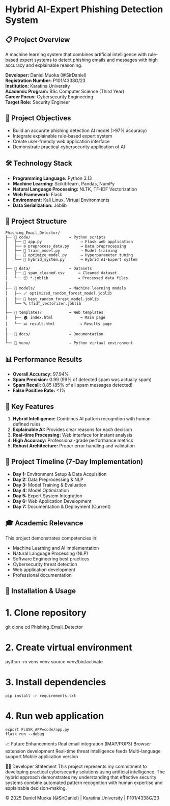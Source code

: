 # Hybrid AI-Expert Phishing Detection System

## 📋 Project Overview
A machine learning system that combines artificial intelligence with rule-based expert systems to detect phishing emails and messages with high accuracy and explainable reasoning.

**Developer:** Daniel Muoka (@SirDaniel)  
**Registration Number:** P101/4338G/23  
**Institution:** Karatina University  
**Academic Program:** BSc Computer Science (Third Year)  
**Career Focus:** Cybersecurity Engineering  
**Target Role:** Security Engineer

## 🎯 Project Objectives
- Build an accurate phishing detection AI model (>97% accuracy)
- Integrate explainable rule-based expert system
- Create user-friendly web application interface
- Demonstrate practical cybersecurity application of AI

## 🛠️ Technology Stack
- **Programming Language:** Python 3.13
- **Machine Learning:** Scikit-learn, Pandas, NumPy
- **Natural Language Processing:** NLTK, TF-IDF Vectorization
- **Web Framework:** Flask
- **Environment:** Kali Linux, Virtual Environments
- **Data Serialization:** Joblib

## 📂 Project Structure

```text
Phishing_Email_Detector/
├── 📁 code/                 → Python scripts
│   ├── 🧠 app.py                 → Flask web application
│   ├── ⚙️ preprocess_data.py     → Data preprocessing
│   ├── 🤖 train_model.py         → Model training
│   ├── 🎯 optimize_model.py      → Hyperparameter tuning
│   └── 🧩 hybrid_system.py       → Hybrid AI-Expert system
│
├── 📁 data/                 → Datasets
│   ├── 📄 spam_cleaned.csv      → Cleaned dataset
│   └── 📦 *.joblib             → Processed data files
│
├── 📁 models/               → Machine learning models
│   ├── 🪄 optimized_random_forest_model.joblib
│   ├── 🧠 best_random_forest_model.joblib
│   └── 🔤 tfidf_vectorizer.joblib
│
├── 📁 templates/            → Web templates
│   ├── 🏠 index.html            → Main page
│   └── 📊 result.html           → Results page
│
├── 📁 docs/                 → Documentation
│
└── 🐍 venv/                 → Python virtual environment
```


## 📊 Performance Results
- **Overall Accuracy:** 97.94%
- **Spam Precision:** 0.99 (99% of detected spam was actually spam)
- **Spam Recall:** 0.85 (85% of all spam messages detected)
- **False Positive Rate:** <1%

## 🚀 Key Features
1. **Hybrid Intelligence:** Combines AI pattern recognition with human-defined rules
2. **Explainable AI:** Provides clear reasons for each decision
3. **Real-time Processing:** Web interface for instant analysis
4. **High Accuracy:** Professional-grade performance metrics
5. **Robust Architecture:** Proper error handling and validation

## 📅 Project Timeline (7-Day Implementation)
- **Day 1:** Environment Setup & Data Acquisition
- **Day 2:** Data Preprocessing & NLP
- **Day 3:** Model Training & Evaluation  
- **Day 4:** Model Optimization
- **Day 5:** Expert System Integration
- **Day 6:** Web Application Development
- **Day 7:** Documentation & Deployment (Current)

## 🎓 Academic Relevance
This project demonstrates competencies in:
- Machine Learning and AI implementation
- Natural Language Processing (NLP)
- Software Engineering best practices
- Cybersecurity threat detection
- Web application development
- Professional documentation

## 🔧 Installation & Usage
# 1. Clone repository
git clone <repository-url>
cd Phishing_Email_Detector

# 2. Create virtual environment
python -m venv venv
source venv/bin/activate

# 3. Install dependencies
```text
pip install -r requirements.txt
```

# 4. Run web application
```text
export FLASK_APP=code/app.py
flask run --debug
```

📈 Future Enhancements
Real email integration (IMAP/POP3)
Browser extension development
Real-time threat intelligence feeds
Multi-language support
Mobile application version

👨‍💻 Developer Statement
This project represents my commitment to developing practical cybersecurity solutions using artificial intelligence. The hybrid approach demonstrates my understanding that effective security systems combine automated pattern recognition with human expertise and explainable decision-making.

© 2025 Daniel Muoka (@SirDaniel) | Karatina University | P101/4338G/23
